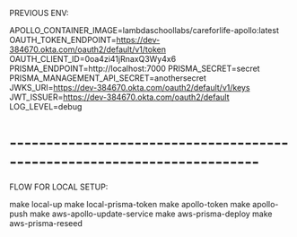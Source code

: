 PREVIOUS ENV:

APOLLO_CONTAINER_IMAGE=lambdaschoollabs/careforlife-apollo:latest
OAUTH_TOKEN_ENDPOINT=https://dev-384670.okta.com/oauth2/default/v1/token
OAUTH_CLIENT_ID=0oa4zi41jRnaxQ3Wy4x6
PRISMA_ENDPOINT=http://localhost:7000
PRISMA_SECRET=secret
PRISMA_MANAGEMENT_API_SECRET=anothersecret
JWKS_URI=https://dev-384670.okta.com/oauth2/default/v1/keys
JWT_ISSUER=https://dev-384670.okta.com/oauth2/default
LOG_LEVEL=debug

# ------------------------------------------------------------------------
FLOW FOR LOCAL SETUP:

make local-up
make local-prisma-token
make apollo-token
make apollo-push
make aws-apollo-update-service
make aws-prisma-deploy
make aws-prisma-reseed


